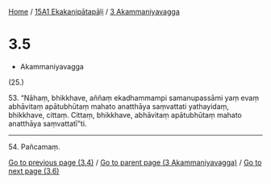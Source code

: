 
[Home](/) / [15A1 Ekakanipātapāḷi](...md) / [3 Akammaniyavagga](../15A1/3.md)

# 3.5

* Akammaniyavagga

(25.)

53\. “Nāhaṃ, bhikkhave, aññaṃ ekadhammampi samanupassāmi yaṃ evaṃ abhāvitaṃ apātubhūtaṃ mahato anatthāya saṃvattati yathayidaṃ, bhikkhave, cittaṃ. Cittaṃ, bhikkhave, abhāvitaṃ apātubhūtaṃ mahato anatthāya saṃvattatī”ti.

---

54\. Pañcamaṃ.



[Go to previous page (3.4)](3.4.md) / [Go to parent page (3 Akammaniyavagga)](../15A1/3.md) / [Go to next page (3.6)](3.6.md)


